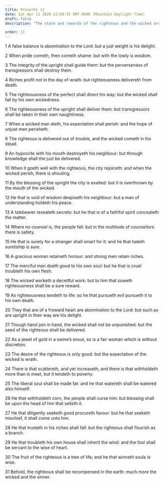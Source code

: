 ```yaml
---
title: Proverbs 11
date: Sat Apr 11 2020 22:50:35 GMT-0600 (Mountain Daylight Time)
draft: false
description: "The state and rewards of the righteous and the wicked are contrasted—When a wicked man dies, his expectations perish—He who wins souls is wise."

order: 11
---
```

    
1 A false balance is abomination to the Lord: but a just weight is his delight.

2 When pride cometh, then cometh shame: but with the lowly is wisdom.

3 The integrity of the upright shall guide them: but the perverseness of transgressors shall destroy them.

4 Riches profit not in the day of wrath: but righteousness delivereth from death.

5 The righteousness of the perfect shall direct his way: but the wicked shall fall by his own wickedness.

6 The righteousness of the upright shall deliver them: but transgressors shall be taken in their own naughtiness.

7 When a wicked man dieth, his expectation shall perish: and the hope of unjust men perisheth.

8 The righteous is delivered out of trouble, and the wicked cometh in his stead.

9 An hypocrite with his mouth destroyeth his neighbour: but through knowledge shall the just be delivered.

10 When it goeth well with the righteous, the city rejoiceth: and when the wicked perish, there is shouting.

11 By the blessing of the upright the city is exalted: but it is overthrown by the mouth of the wicked.

12 He that is void of wisdom despiseth his neighbour: but a man of understanding holdeth his peace.

13 A talebearer revealeth secrets: but he that is of a faithful spirit concealeth the matter.

14 Where no counsel is, the people fall: but in the multitude of counsellors there is safety.

15 He that is surety for a stranger shall smart for it: and he that hateth suretiship is sure.

16 A gracious woman retaineth honour: and strong men retain riches.

17 The merciful man doeth good to his own soul: but he that is cruel troubleth his own flesh.

18 The wicked worketh a deceitful work: but to him that soweth righteousness shall be a sure reward.

19 As righteousness tendeth to life: so he that pursueth evil pursueth it to his own death.

20 They that are of a froward heart are abomination to the Lord: but such as are upright in their way are his delight.

21 Though hand join in hand, the wicked shall not be unpunished: but the seed of the righteous shall be delivered.

22 As a jewel of gold in a swine’s snout, so is a fair woman which is without discretion.

23 The desire of the righteous is only good: but the expectation of the wicked is wrath.

24 There is that scattereth, and yet increaseth; and there is that withholdeth more than is meet, but it tendeth to poverty.

25 The liberal soul shall be made fat: and he that watereth shall be watered also himself.

26 He that withholdeth corn, the people shall curse him: but blessing shall be upon the head of him that selleth it.

27 He that diligently seeketh good procureth favour: but he that seeketh mischief, it shall come unto him.

28 He that trusteth in his riches shall fall: but the righteous shall flourish as a branch.

29 He that troubleth his own house shall inherit the wind: and the fool shall be servant to the wise of heart.

30 The fruit of the righteous is a tree of life; and he that winneth souls is wise.

31 Behold, the righteous shall be recompensed in the earth: much more the wicked and the sinner.

